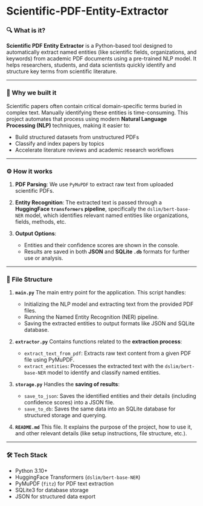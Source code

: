 # Scientific-PDF-Entity-Extractor
### 🔍 What is it?

**Scientific PDF Entity Extractor** is a Python-based tool designed to automatically extract named entities (like scientific fields, organizations, and keywords) from academic PDF documents using a pre-trained NLP model. It helps researchers, students, and data scientists quickly identify and structure key terms from scientific literature.

---

### 🎯 Why we built it

Scientific papers often contain critical domain-specific terms buried in complex text. Manually identifying these entities is time-consuming. This project automates that process using modern **Natural Language Processing (NLP)** techniques, making it easier to:

* Build structured datasets from unstructured PDFs
* Classify and index papers by topics
* Accelerate literature reviews and academic research workflows

---

### ⚙️ How it works

1. **PDF Parsing**:
   We use `PyMuPDF` to extract raw text from uploaded scientific PDFs.

2. **Entity Recognition**:
   The extracted text is passed through a **HuggingFace `transformers` pipeline**, specifically the `dslim/bert-base-NER` model, which identifies relevant named entities like organizations, fields, methods, etc.

3. **Output Options**:

   * Entities and their confidence scores are shown in the console.
   * Results are saved in both **JSON** and **SQLite `.db`** formats for further use or analysis.

---

### 📁 File Structure

1. **`main.py`**
   The main entry point for the application. This script handles:

   * Initializing the NLP model and extracting text from the provided PDF files.
   * Running the Named Entity Recognition (NER) pipeline.
   * Saving the extracted entities to output formats like JSON and SQLite database.

2. **`extractor.py`**
   Contains functions related to the **extraction process**:

   * `extract_text_from_pdf`: Extracts raw text content from a given PDF file using PyMuPDF.
   * `extract_entities`: Processes the extracted text with the `dslim/bert-base-NER` model to identify and classify named entities.

3. **`storage.py`**
   Handles the **saving of results**:

   * `save_to_json`: Saves the identified entities and their details (including confidence scores) into a JSON file.
   * `save_to_db`: Saves the same data into an SQLite database for structured storage and querying.

5. **`README.md`**
   This file. It explains the purpose of the project, how to use it, and other relevant details (like setup instructions, file structure, etc.).

---

### 🛠️ Tech Stack

* Python 3.10+
* HuggingFace Transformers (`dslim/bert-base-NER`)
* PyMuPDF (`fitz`) for PDF text extraction
* SQLite3 for database storage
* JSON for structured data export


